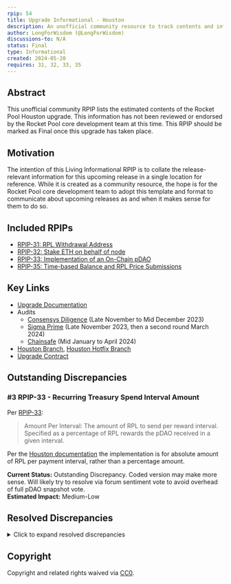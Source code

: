 ```yaml
---
rpip: 54
title: Upgrade Informational - Houston
description: An unofficial community resource to track contents and information about the Houston upgrade.
author: LongForWisdom (@LongForWisdom)
discussions-to: N/A
status: Final
type: Informational
created: 2024-05-20
requires: 31, 32, 33, 35
---
```


## Abstract

This unofficial community RPIP lists the estimated contents of the Rocket Pool Houston upgrade. This information has not been reviewed or endorsed by the Rocket Pool core development team at this time. This RPIP should be marked as Final once this upgrade has taken place.

## Motivation

The intention of this Living Informational RPIP is to collate the release-relevant information for this upcoming release in a single location for reference. While it is created as a community resource, the hope is for the Rocket Pool core development team to adopt this template and format to communicate about upcoming releases as and when it makes sense for them to do so.

## Included RPIPs
* [RPIP-31: RPL Withdrawal Address](RPIP-31.md)
* [RPIP-32: Stake ETH on behalf of node](RPIP-32.md)
* [RPIP-33: Implementation of an On-Chain pDAO](RPIP-33.md)
* [RPIP-35: Time-based Balance and RPL Price Submissions](RPIP-35.md)

## Key Links 
* [Upgrade Documentation](https://docs.rocketpool.net/guides/houston/whats-new)
* Audits
  * [Consensys Diligence](https://consensys.io/diligence/audits/2023/12/rocket-pool-houston/) (Late November to Mid December 2023)
  * [Sigma Prime](https://rocketpool.net/files/audits/sigma-prime-audit-houston.pdf) (Late November 2023, then a second round March 2024)
  * [Chainsafe](https://rocketpool.net/files/audits/chainsafe-audit-houston.pdf) (Mid January to April 2024)
* [Houston Branch](https://github.com/rocket-pool/rocketpool/tree/houston), [Houston Hotfix Branch](https://github.com/rocket-pool/rocketpool/tree/houston-hotfix)
* [Upgrade Contract](https://etherscan.io/address/0x5dC69083B68CDb5c9ca492A0A5eC581e529fb73C)

## Outstanding Discrepancies

### #3 RPIP-33 - Recurring Treasury Spend Interval Amount

Per [RPIP-33](https://rpips.rocketpool.net/RPIPs/RPIP-33#treasury-contract-change): 

> Amount Per Interval: The amount of RPL to send per reward interval. Specified as a percentage of RPL rewards the pDAO received in a given interval.

Per the [Houston documentation](https://docs.rocketpool.net/guides/houston/participate#creating-a-recurring-treasury-spend) the implementation is for absolute amount of RPL per payment interval, rather than a percentage amount. 

**Current Status:** Outstanding Discrepancy. Coded version may make more sense. Will likely try to resolve via forum sentiment vote to avoid overhead of full pDAO snapshot vote.  
**Estimated Impact:** Medium-Low

## Resolved Discrepancies

<details>
	<summary>Click to expand resolved discrepancies</summary>

### #1 RPIP-31 - Triggering RPL Reward Claims

Per [RPIP-31](https://rpips.rocketpool.net/RPIPs/RPIP-31#claiming-rpl-rewards):

>As the controller of the RPL for a node, I MUST be able to trigger a claim of RPL rewards

In code, this isn't absolute and can be prevented by the node operator (less of an issue with v10, but still exists). Should at least be highlighted under Security Considerations.

Further described by Knoshua [here](https://dao.rocketpool.net/t/rewards-tree-spec-v10/2937/22).

**Current Status:** Resolved. Fixed in Houston contracts via [hotfix](https://github.com/rocket-pool/rocketpool/tree/houston-hotfix) prior to release.  
**Estimated Impact:** Medium

### #2 RPIP-31 - Triggering RPL Reward Claims Valid Sources

Per [RPIP-31](https://rpips.rocketpool.net/RPIPs/RPIP-31#claiming-rpl-rewards):

>If a node's RPL withdrawal address is set, the call MUST come from one of: the node's primary withdrawal address, the current RPL withdrawal address, or the node's address

Per the [Houston documentation](https://docs.rocketpool.net/guides/houston/whats-new#rpl-withdrawal-address), only the current RPL withdrawal address is able to claim in the current implementation. 

Further described by Knoshua [here](https://dao.rocketpool.net/t/rewards-tree-spec-v10/2937/22).

**Current Status:** Resolved. Fixed in Houston contracts via [hotfix](https://github.com/rocket-pool/rocketpool/tree/houston-hotfix) prior to release.  
**Estimated Impact:** Medium-Low

### #4 RPIP-33 - Security Council Quorum Thresholds

Per [RPIP-33](https://rpips.rocketpool.net/RPIPs/RPIP-33#parameter-table): 

>rocketDAOProtocolSettingsSecurity - security.members.quorum ... `>= 51% & < 75%`

Per the Houston audit, the implemented check is `>= 51% and <=75%`

**Current Status:** Resolved. Coded version may make more sense.  
**Estimated Impact:** Very Low

### #5 RPIP-33 - Network Submission Frequency Guard

Per [RPIP-33](https://rpips.rocketpool.net/RPIPs/RPIP-33#parameter-table): 

>rocketDAOProtocolSettingsNetwork - network.submit.balances.frequency ... `> 1 hour`

Per the Houston audit, the implemented check is `>= 1 hour`.

**Current Status:** Resolved. Coded version may make more sense.   
**Estimated Impact:** Very Low
</details>






## Copyright
Copyright and related rights waived via [CC0](https://creativecommons.org/publicdomain/zero/1.0/).
